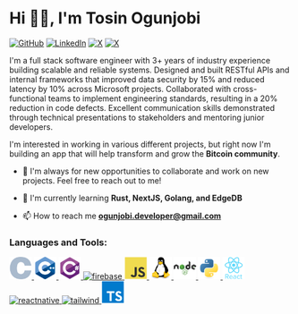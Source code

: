 # Hi 👋🏾, I'm Tosin Ogunjobi

[![GitHub](https://img.shields.io/badge/GitHub-%40oogunjob-239a3b.svg)](https://github.com/oogunjob)
[![LinkedIn](https://img.shields.io/badge/Linked-in-0c66c3.svg)](https://www.linkedin.com/in/oluwatosin-ogunjobi/)
[![X](https://img.shields.io/badge/X-%40tosinxogunjobi-222222.svg)](https://x.com/tosinxogunjobi)
[![X](https://komarev.com/ghpvc/?username=oogunjob&label=Profile%20views&color=0e75b6&style=flat)](https://github.com/oogunjob)

I'm a full stack software engineer with 3+ years of industry experience building scalable and reliable systems. Designed and built RESTful APIs and internal frameworks that improved data security by 15% and reduced latency by 10% across Microsoft projects. Collaborated with cross-functional teams to implement engineering standards, resulting in a 20% reduction in code defects. Excellent communication skills demonstrated through technical presentations to stakeholders and mentoring junior developers.

I'm interested in working in various different projects, but right now I'm building an app that will help transform and grow the **Bitcoin community**.


- 🤝 I'm always for new opportunities to collaborate and work on new projects. Feel free to reach out to me!

- 🌱 I'm currently learning **Rust, NextJS, Golang, and EdgeDB**

- 📫 How to reach me **ogunjobi.developer@gmail.com**


<h3 align="left">Languages and Tools:</h3>
<p align="left"> <a href="https://www.cprogramming.com/" target="_blank" rel="noreferrer"> <img src="https://raw.githubusercontent.com/devicons/devicon/master/icons/c/c-original.svg" alt="c" width="40" height="40"/> </a> <a href="https://www.w3schools.com/cpp/" target="_blank" rel="noreferrer"> <img src="https://raw.githubusercontent.com/devicons/devicon/master/icons/cplusplus/cplusplus-original.svg" alt="cplusplus" width="40" height="40"/> </a> <a href="https://www.w3schools.com/cs/" target="_blank" rel="noreferrer"> <img src="https://raw.githubusercontent.com/devicons/devicon/master/icons/csharp/csharp-original.svg" alt="csharp" width="40" height="40"/> </a> <a href="https://firebase.google.com/" target="_blank" rel="noreferrer"> <img src="https://www.vectorlogo.zone/logos/firebase/firebase-icon.svg" alt="firebase" width="40" height="40"/> </a> <a href="https://developer.mozilla.org/en-US/docs/Web/JavaScript" target="_blank" rel="noreferrer"> <img src="https://raw.githubusercontent.com/devicons/devicon/master/icons/javascript/javascript-original.svg" alt="javascript" width="40" height="40"/> </a> <a href="https://www.linux.org/" target="_blank" rel="noreferrer"> <img src="https://raw.githubusercontent.com/devicons/devicon/master/icons/linux/linux-original.svg" alt="linux" width="40" height="40"/> </a> <a href="https://nodejs.org" target="_blank" rel="noreferrer"> <img src="https://raw.githubusercontent.com/devicons/devicon/master/icons/nodejs/nodejs-original-wordmark.svg" alt="nodejs" width="40" height="40"/> </a> <a href="https://www.python.org" target="_blank" rel="noreferrer"> <img src="https://raw.githubusercontent.com/devicons/devicon/master/icons/python/python-original.svg" alt="python" width="40" height="40"/> </a> <a href="https://reactjs.org/" target="_blank" rel="noreferrer"> <img src="https://raw.githubusercontent.com/devicons/devicon/master/icons/react/react-original-wordmark.svg" alt="react" width="40" height="40"/> </a> <a href="https://reactnative.dev/" target="_blank" rel="noreferrer"> <img src="https://reactnative.dev/img/header_logo.svg" alt="reactnative" width="40" height="40"/> </a> <a href="https://tailwindcss.com/" target="_blank" rel="noreferrer"> <img src="https://www.vectorlogo.zone/logos/tailwindcss/tailwindcss-icon.svg" alt="tailwind" width="40" height="40"/> </a> <a href="https://www.typescriptlang.org/" target="_blank" rel="noreferrer"> <img src="https://raw.githubusercontent.com/devicons/devicon/master/icons/typescript/typescript-original.svg" alt="typescript" width="40" height="40"/> </a> </p>

